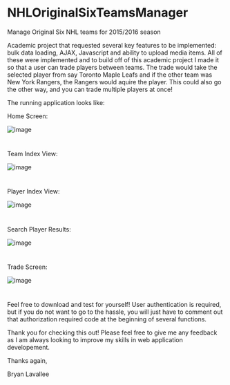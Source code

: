 # NHLOriginalSixTeamsManager
Manage Original Six NHL teams for 2015/2016 season

Academic project that requested several key features to be implemented: bulk data loading, AJAX, Javascript and ability to upload media items.
All of these were implemented and to build off of this academic project I made it so that a user can trade players between teams. The trade
would take the selected player from say Toronto Maple Leafs and if the other team was New York Rangers, the Rangers would aquire the player.
This could also go the other way, and you can trade multiple players at once!

The running application looks like:

Home Screen:

![image](https://cloud.githubusercontent.com/assets/22038862/22392836/ce0007c8-e4cb-11e6-84f4-77045777b54a.png)
#

Team Index View:

![image](https://cloud.githubusercontent.com/assets/22038862/22392840/d3a715ae-e4cb-11e6-8b1c-656b97b52e38.png)
#

Player Index View:

![image](https://cloud.githubusercontent.com/assets/22038862/22392841/da8449b4-e4cb-11e6-8d66-e8c8e5e23c00.png)
#

Search Player Results:

![image](https://cloud.githubusercontent.com/assets/22038862/22392845/e653ffd2-e4cb-11e6-9b85-c3f52b2ed940.png)
#

Trade Screen:

![image](https://cloud.githubusercontent.com/assets/22038862/22392854/f400e604-e4cb-11e6-84a4-8ca055467c2e.png)
#

Feel free to download and test for yourself! User authentication is required, but if you do not want to go to the hassle, you will just have to comment
out that authorization required code at the beginning of several functions. 


Thank you for checking this out! Please feel free to give me any feedback as I am always looking to improve my skills in web application developement.

Thanks again,

Bryan Lavallee
